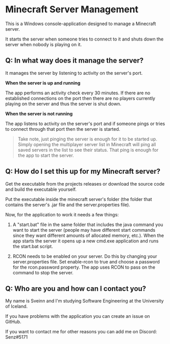 # Minecraft Server Management

This is a Windows console-application designed to manage a Minecraft server.

It starts the server when someone tries to connect to it and shuts down the server when nobody is playing on it.

## Q: In what way does it manage the server?

It manages the server by listening to activity on the server's port.

**When the server is up and running**

The app performs an activity check every 30 minutes.
If there are no established connections on the port then there are no players currently playing on the server and thus the server is shut down.

**When the server is not running**

The app listens to activity on the server's port and if someone pings or tries to connect through that port then the server is started. 

> Take note, just pinging the server is enough for it to be started up. Simply opening the multiplayer server list in Minecraft will ping all saved servers in the list to see their status. That ping is enough for the app to start the server.

## Q: How do I set this up for my Minecraft server?

Get the executable from the projects releases or download the source code and build the executable yourself.

Put the executable inside the minecraft server's folder (the folder that contains the server's .jar file and the server.properties file).

Now, for the application to work it needs a few things:

1. A "start.bat" file in the same folder that includes the java command you want to start the server (people may have different start commands since they want different amounts of allocated memory, etc.). When the app starts the server it opens up a new cmd.exe application and runs the start.bat script.

2. RCON needs to be enabled on your server. Do this by changing your server.properties file. Set enable-rcon to true and choose a password for the rcon.password property. The app uses RCON to pass on the command to stop the server.

## Q: Who are you and how can I contact you?

My name is Sveinn and I'm studying Software Engineering at the University of Iceland.

If you have problems with the application you can create an issue on GitHub.

If you want to contact me for other reasons you can add me on Discord: Senz#5171

